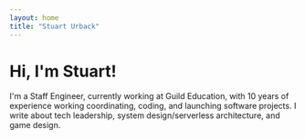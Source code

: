 ```yaml
---
layout: home
title: "Stuart Urback"
---
```


# Hi, I'm Stuart!

I'm a Staff Engineer, currently working at Guild Education, with 10 years of experience working coordinating, coding, and launching software projects. I write about tech leadership, system design/serverless architecture, and game design.
